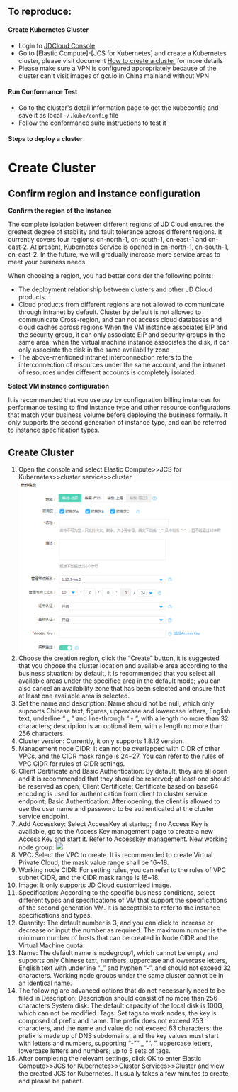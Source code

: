 ## To reproduce:

#### Create Kubernetes Cluster

- Login to [JDCloud Console](https://console.jdcloud.com/) 
- Go to [Elastic Compute]-[JCS for Kubernetes] and create a Kubernetes cluster, please visit document [How to create a cluster](https://docs.jdcloud.com/cn/jcs-for-kubernetes/create-to-cluster) for more details
- Please make sure a VPN is configured appropriately because of the cluster can't visit images of gcr.io in China mainland without VPN

#### Run Conformance Test

- Go to the cluster's detail information page to get the kubeconfig and save it as local ```~/.kube/config``` file
- Follow the conformance suite [instructions](https://github.com/cncf/k8s-conformance/blob/master/instructions.md) to test it

#### Steps to deploy a cluster

# Create Cluster

## Confirm region and instance configuration
**Confirm the region of the Instance**

The complete isolation between different regions of JD Cloud ensures the greatest degree of stability and fault tolerance across different regions. It currently covers four regions: cn-north-1, cn-south-1, cn-east-1 and cn-east-2. At present, Kubernetes Service is opened in cn-north-1, cn-south-1, cn-east-2. In the future, we will gradually increase more service areas to meet your business needs.

When choosing a region, you had better consider the following points:

 - The deployment relationship between clusters and other JD Cloud products. 
 - Cloud products from different regions are not allowed to communicate through intranet by default.
 Cluster by default is not allowed to communicate Cross-region, and can not access cloud databases and cloud caches across regions
   When the VM instance associates EIP and the security group, it can only associate EIP and security groups in the same area; when the virtual machine instance associates the disk, it can only associate the disk in the same availability zone      
 - The above-mentioned intranet interconnection refers to the interconnection of resources under the same account, and the intranet of resources under different accounts is completely isolated.

**Select VM instance configuration**

It is recommended that you use pay by configuration billing instances for performance testing to find instance type and other resource configurations that match your business volume before deploying the business formally. It only supports the second generation of instance type, and can be referred to instance specification types.

## Create Cluster

 1. Open the console and select Elastic Compute>>JCS for Kubernetes>>cluster service>>cluster
 ![](https://github.com/jdcloudcom/cn/blob/edit/image/Elastic-Compute/JCS-for-Kubernetes/新建Kubernetes集群集群信息.png)  
 2. Choose the creation region, click the “Create” button, it is suggested that you choose the cluster location and available area according to the business situation; by default, it is recommended that you select all available areas under the specified area in the default mode; you can also cancel an availability zone that has been selected and ensure that at least one available area is selected.
 3. Set the name and description: Name should not be null, which only supports Chinese text, figures, uppercase and lowercase letters, English text, underline “ _ ” and line-through “ - ”, with a length no more than 32 characters; description is an optional item, with a length no more than 256 characters.
 4. Cluster version: Currently, it only supports 1.8.12 version.
 5. Management node CIDR: It can not be overlapped with CIDR of other VPCs, and the CIDR mask range is 24~27. You can refer to the rules of VPC CIDR for rules of CIDR settings.
 6. Client Certificate and Basic Authentication: By default, they are all open and it is recommended that they should be reserved; at least one should be reserved as open; Client Certificate: Certificate based on base64 encoding is used for authentication from client to cluster service endpoint; Basic Authentication: After opening, the client is allowed to use the user name and password to be authenticated at the cluster service endpoint.
 7. Add Accesskey: Select AccessKey at startup; if no Access Key is available, go to the Access Key management page to create a new Access Key and start it. Refer to Accesskey management.
New working node group:
 ![](https://github.com/jdcloudcom/cn/blob/edit/image/Elastic-Compute/JCS-for-Kubernetes/新建Kubernetes集群工作节点组.png)   
8. VPC: Select the VPC to create. It is recommended to create Virtual Private Cloud; the mask value range shall be 16~18.  
9. Working node CIDR: For setting rules, you can refer to the rules of VPC subnet CIDR, and the CIDR mask range is 16~18.
10. Image: It only supports JD Cloud customized image.
11. Specification: According to the specific business conditions, select different types and specifications of VM that support the specifications of the second generation VM. It is acceptable to refer to the instance specifications and types.
12. Quantity: The default number is 3, and you can click to increase or decrease or input the number as required. The maximum number is the minimum number of hosts that can be created in Node CIDR and the Virtual Machine quota.
13. Name: The default name is nodegroup1, which cannot be empty and supports only Chinese text, numbers, uppercase and lowercase letters, English text with underline “_” and hyphen “-”, and should not exceed 32 characters. Working node groups under the same cluster cannot be in an identical name.
14. The following are advanced options that do not necessarily need to be filled in
Description: Description should consist of no more than 256 characters
System disk: The default capacity of the local disk is 100G, which can not be modified.
Tags: Set tags to work nodes; the key is composed of prefix and name. The prefix does not exceed 253 characters, and the name and value do not exceed 63 characters; the prefix is made up of DNS subdomains, and the key values must start with letters and numbers, supporting “-”“ _ ”“. ”, uppercase letters, lowercase letters and numbers; up to 5 sets of tags.
15. After completing the relevant settings, click OK to enter Elastic Compute>>JCS for Kubernetes>>Cluster Services>>Cluster and view the created JCS for Kubernetes. It usually takes a few minutes to create, and please be patient.
